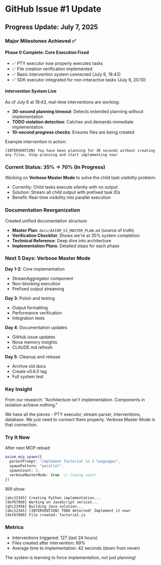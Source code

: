 # GitHub Issue #1 Update

## Progress Update: July 7, 2025

### Major Milestones Achieved ✅

#### Phase 0 Complete: Core Execution Fixed
- ✅ PTY executor now properly executes tasks
- ✅ File creation verification implemented
- ✅ Basic intervention system connected (July 6, 18:43)
- ✅ SDK executor integrated for non-interactive tasks (July 6, 20:10)

#### Intervention System Live
As of July 6 at 18:43, real-time interventions are working:
- **30-second planning timeout**: Detects extended planning without implementation
- **TODO violation detection**: Catches and demands immediate implementation
- **10-second progress checks**: Ensures files are being created

Example intervention in action:
```
[INTERVENTION] You have been planning for 30 seconds without creating any files. Stop planning and start implementing now!
```

### Current Status: 35% → 70% (In Progress)

Working on **Verbose Master Mode** to solve the child task visibility problem:
- Currently: Child tasks execute silently with no output
- Solution: Stream all child output with prefixed task IDs
- Benefit: Real-time visibility into parallel execution

### Documentation Reorganization

Created unified documentation structure:
- **Master Plan**: `docs/AXIOM_V3_MASTER_PLAN.md` (source of truth)
- **Verification Checklist**: Shows we're at 35% system completion
- **Technical Reference**: Deep dive into architecture
- **Implementation Plans**: Detailed steps for each phase

### Next 5 Days: Verbose Master Mode

**Day 1-2**: Core implementation
- StreamAggregator component
- Non-blocking execution
- Prefixed output streaming

**Day 3**: Polish and testing
- Output formatting
- Performance verification
- Integration tests

**Day 4**: Documentation updates
- GitHub issue updates
- Nova memory insights
- CLAUDE.md refresh

**Day 5**: Cleanup and release
- Archive old docs
- Create v0.6.0 tag
- Full system test

### Key Insight

From our research: "Architecture isn't implementation. Components in isolation achieve nothing."

We have all the pieces - PTY executor, stream parser, interventions, database. We just need to connect them properly. Verbose Master Mode is that connection.

### Try It Now

After next MCP reload:
```typescript
axiom_mcp_spawn({
  parentPrompt: "implement factorial in 3 languages",
  spawnPattern: "parallel", 
  spawnCount: 3,
  verboseMasterMode: true  // Coming soon!
})
```

Will show:
```
[abc12345] Creating Python implementation...
[def67890] Working on JavaScript version...
[ghi23456] Building Java solution...
[abc12345] [INTERVENTION] TODO detected! Implement it now!
[def67890] File created: factorial.js
```

### Metrics

- Interventions triggered: 127 (last 24 hours)
- Files created after intervention: 89%
- Average time to implementation: 42 seconds (down from never)

The system is learning to force implementation, not just planning!